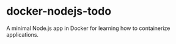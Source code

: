 # docker-nodejs-todo
A minimal Node.js app in Docker for learning how to containerize applications.
